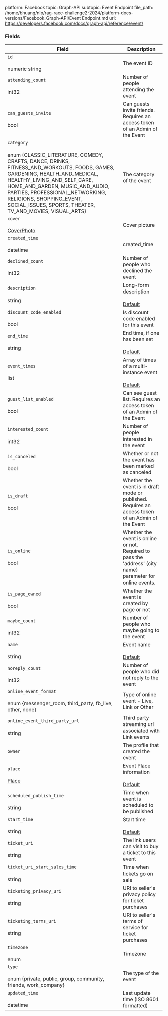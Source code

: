 platform: Facebook
topic: Graph-API
subtopic: Event Endpoint
file_path: /home/bhuang/nlp/rag-race-challenge2-2024/platform-docs-versions/Facebook_Graph-API/Event Endpoint.md
url: https://developers.facebook.com/docs/graph-api/reference/event/


### Fields

| Field | Description |
| --- | --- |
| `id`<br><br>numeric string | The event ID |
| `attending_count`[](#)<br><br>int32 | Number of people attending the event |
| `can_guests_invite`<br><br>bool | Can guests invite friends. Requires an access token of an Admin of the Event |
| `category`[](#)<br><br>enum {CLASSIC\_LITERATURE, COMEDY, CRAFTS, DANCE, DRINKS, FITNESS\_AND\_WORKOUTS, FOODS, GAMES, GARDENING, HEALTH\_AND\_MEDICAL, HEALTHY\_LIVING\_AND\_SELF\_CARE, HOME\_AND\_GARDEN, MUSIC\_AND\_AUDIO, PARTIES, PROFESSIONAL\_NETWORKING, RELIGIONS, SHOPPING\_EVENT, SOCIAL\_ISSUES, SPORTS, THEATER, TV\_AND\_MOVIES, VISUAL\_ARTS} | The category of the event |
| `cover`<br><br>[CoverPhoto](https://developers.facebook.com/docs/graph-api/reference/cover-photo/) | Cover picture |
| `created_time`<br><br>datetime | created\_time |
| `declined_count`[](#)<br><br>int32 | Number of people who declined the event |
| `description`<br><br>string | Long-form description<br><br>[Default](https://developers.facebook.com/docs/graph-api/using-graph-api/#fields) |
| `discount_code_enabled`<br><br>bool | Is discount code enabled for this event |
| `end_time`<br><br>string | End time, if one has been set<br><br>[Default](https://developers.facebook.com/docs/graph-api/using-graph-api/#fields) |
| `event_times`<br><br>list<ChildEvent> | Array of times of a multi-instance event<br><br>[Default](https://developers.facebook.com/docs/graph-api/using-graph-api/#fields) |
| `guest_list_enabled`<br><br>bool | Can see guest list. Requires an access token of an Admin of the Event |
| `interested_count`[](#)<br><br>int32 | Number of people interested in the event |
| `is_canceled`<br><br>bool | Whether or not the event has been marked as canceled |
| `is_draft`<br><br>bool | Whether the event is in draft mode or published. Requires an access token of an Admin of the Event |
| `is_online`<br><br>bool | Whether the event is online or not. Required to pass the 'address' (city name) parameter for online events. |
| `is_page_owned`<br><br>bool | Whether the event is created by page or not |
| `maybe_count`[](#)<br><br>int32 | Number of people who maybe going to the event |
| `name`<br><br>string | Event name<br><br>[Default](https://developers.facebook.com/docs/graph-api/using-graph-api/#fields) |
| `noreply_count`[](#)<br><br>int32 | Number of people who did not reply to the event |
| `online_event_format`<br><br>enum {messenger\_room, third\_party, fb\_live, other, none} | Type of online event - Live, Link or Other |
| `online_event_third_party_url`<br><br>string | Third party streaming url associated with Link events |
| `owner` | The profile that created the event |
| `place`[](#)<br><br>[Place](https://developers.facebook.com/docs/graph-api/reference/place/) | Event Place information<br><br>[Default](https://developers.facebook.com/docs/graph-api/using-graph-api/#fields) |
| `scheduled_publish_time`<br><br>string | Time when event is scheduled to be published |
| `start_time`<br><br>string | Start time<br><br>[Default](https://developers.facebook.com/docs/graph-api/using-graph-api/#fields) |
| `ticket_uri`<br><br>string | The link users can visit to buy a ticket to this event |
| `ticket_uri_start_sales_time`<br><br>string | Time when tickets go on sale |
| `ticketing_privacy_uri`<br><br>string | URI to seller's privacy policy for ticket purchases |
| `ticketing_terms_uri`<br><br>string | URI to seller's terms of service for ticket purchases |
| `timezone`<br><br>enum | Timezone |
| `type`[](#)<br><br>enum {private, public, group, community, friends, work\_company} | The type of the event |
| `updated_time`<br><br>datetime | Last update time (ISO 8601 formatted) |